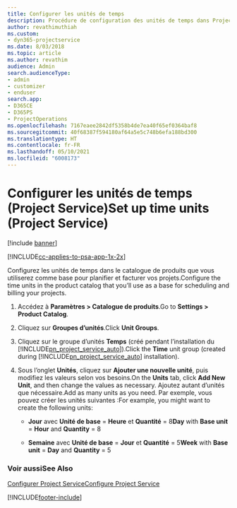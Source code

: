 ```yaml
---
title: Configurer les unités de temps
description: Procédure de configuration des unités de temps dans Project Service
author: revathimuthiah
ms.custom:
- dyn365-projectservice
ms.date: 8/03/2018
ms.topic: article
ms.author: revathim
audience: Admin
search.audienceType:
- admin
- customizer
- enduser
search.app:
- D365CE
- D365PS
- ProjectOperations
ms.openlocfilehash: 7167eaee2842df5358b4de7ea40f65ef0364baf8
ms.sourcegitcommit: 40f68387f594180af64a5e5c748b6efa188bd300
ms.translationtype: HT
ms.contentlocale: fr-FR
ms.lasthandoff: 05/10/2021
ms.locfileid: "6008173"
---
```

# <a name="set-up-time-units-project-service"></a><span data-ttu-id="36e74-103">Configurer les unités de temps (Project Service)</span><span class="sxs-lookup"><span data-stu-id="36e74-103">Set up time units (Project Service)</span></span>

[!include [banner](../includes/psa-now-project-operations.md)]

[!INCLUDE[cc-applies-to-psa-app-1x-2x](../includes/cc-applies-to-psa-app-1x-2x.md)]

<span data-ttu-id="36e74-104">Configurez les unités de temps dans le catalogue de produits que vous utiliserez comme base pour planifier et facturer vos projets.</span><span class="sxs-lookup"><span data-stu-id="36e74-104">Configure the time units in the product catalog that you’ll use as a base for scheduling and billing your projects.</span></span>  
  
1. <span data-ttu-id="36e74-105">Accédez à **Paramètres > Catalogue de produits**.</span><span class="sxs-lookup"><span data-stu-id="36e74-105">Go to **Settings > Product Catalog**.</span></span>  
  
2. <span data-ttu-id="36e74-106">Cliquez sur **Groupes d’unités**.</span><span class="sxs-lookup"><span data-stu-id="36e74-106">Click **Unit Groups**.</span></span>  
  
3. <span data-ttu-id="36e74-107">Cliquez sur le groupe d’unités **Temps** (créé pendant l’installation du [!INCLUDE[pn_project_service_auto](../includes/pn-project-service-auto.md)]).</span><span class="sxs-lookup"><span data-stu-id="36e74-107">Click the **Time** unit group (created during [!INCLUDE[pn_project_service_auto](../includes/pn-project-service-auto.md)] installation).</span></span>  
  
4. <span data-ttu-id="36e74-108">Sous l’onglet **Unités**, cliquez sur **Ajouter une nouvelle unité**, puis modifiez les valeurs selon vos besoins.</span><span class="sxs-lookup"><span data-stu-id="36e74-108">On the **Units** tab, click **Add New Unit**, and then change the values as necessary.</span></span> <span data-ttu-id="36e74-109">Ajoutez autant d’unités que nécessaire.</span><span class="sxs-lookup"><span data-stu-id="36e74-109">Add as many units as you need.</span></span> <span data-ttu-id="36e74-110">Par exemple, vous pouvez créer les unités suivantes :</span><span class="sxs-lookup"><span data-stu-id="36e74-110">For example, you might want to create the following units:</span></span>  
  
   - <span data-ttu-id="36e74-111">**Jour** avec **Unité de base** = **Heure** et **Quantité** = 8</span><span class="sxs-lookup"><span data-stu-id="36e74-111">**Day** with **Base unit** = **Hour** and **Quantity** = 8</span></span>  
  
   - <span data-ttu-id="36e74-112">**Semaine** avec **Unité de base** = **Jour** et **Quantité** = 5</span><span class="sxs-lookup"><span data-stu-id="36e74-112">**Week** with **Base unit** = **Day** and **Quantity** = 5</span></span>  
  
### <a name="see-also"></a><span data-ttu-id="36e74-113">Voir aussi</span><span class="sxs-lookup"><span data-stu-id="36e74-113">See Also</span></span>  
 [<span data-ttu-id="36e74-114">Configurer Project Service</span><span class="sxs-lookup"><span data-stu-id="36e74-114">Configure Project Service</span></span>](../psa/configure.md)


[!INCLUDE[footer-include](../includes/footer-banner.md)]
